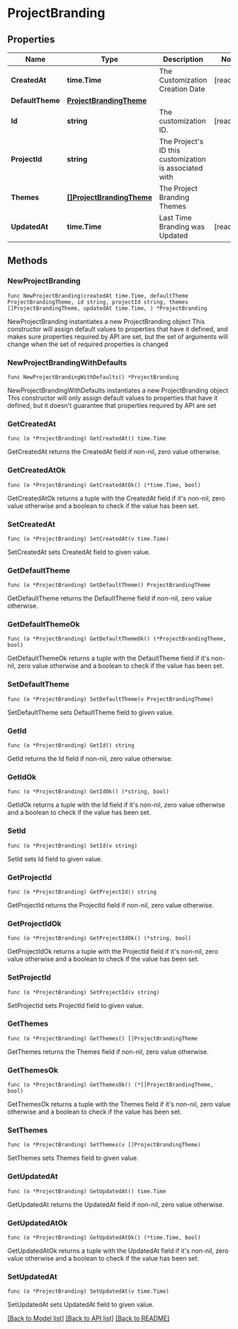 # ProjectBranding

## Properties

Name | Type | Description | Notes
------------ | ------------- | ------------- | -------------
**CreatedAt** | **time.Time** | The Customization Creation Date | [readonly] 
**DefaultTheme** | [**ProjectBrandingTheme**](ProjectBrandingTheme.md) |  | 
**Id** | **string** | The customization ID. | [readonly] 
**ProjectId** | **string** | The Project&#39;s ID this customization is associated with | 
**Themes** | [**[]ProjectBrandingTheme**](ProjectBrandingTheme.md) | The Project Branding Themes | 
**UpdatedAt** | **time.Time** | Last Time Branding was Updated | [readonly] 

## Methods

### NewProjectBranding

`func NewProjectBranding(createdAt time.Time, defaultTheme ProjectBrandingTheme, id string, projectId string, themes []ProjectBrandingTheme, updatedAt time.Time, ) *ProjectBranding`

NewProjectBranding instantiates a new ProjectBranding object
This constructor will assign default values to properties that have it defined,
and makes sure properties required by API are set, but the set of arguments
will change when the set of required properties is changed

### NewProjectBrandingWithDefaults

`func NewProjectBrandingWithDefaults() *ProjectBranding`

NewProjectBrandingWithDefaults instantiates a new ProjectBranding object
This constructor will only assign default values to properties that have it defined,
but it doesn't guarantee that properties required by API are set

### GetCreatedAt

`func (o *ProjectBranding) GetCreatedAt() time.Time`

GetCreatedAt returns the CreatedAt field if non-nil, zero value otherwise.

### GetCreatedAtOk

`func (o *ProjectBranding) GetCreatedAtOk() (*time.Time, bool)`

GetCreatedAtOk returns a tuple with the CreatedAt field if it's non-nil, zero value otherwise
and a boolean to check if the value has been set.

### SetCreatedAt

`func (o *ProjectBranding) SetCreatedAt(v time.Time)`

SetCreatedAt sets CreatedAt field to given value.


### GetDefaultTheme

`func (o *ProjectBranding) GetDefaultTheme() ProjectBrandingTheme`

GetDefaultTheme returns the DefaultTheme field if non-nil, zero value otherwise.

### GetDefaultThemeOk

`func (o *ProjectBranding) GetDefaultThemeOk() (*ProjectBrandingTheme, bool)`

GetDefaultThemeOk returns a tuple with the DefaultTheme field if it's non-nil, zero value otherwise
and a boolean to check if the value has been set.

### SetDefaultTheme

`func (o *ProjectBranding) SetDefaultTheme(v ProjectBrandingTheme)`

SetDefaultTheme sets DefaultTheme field to given value.


### GetId

`func (o *ProjectBranding) GetId() string`

GetId returns the Id field if non-nil, zero value otherwise.

### GetIdOk

`func (o *ProjectBranding) GetIdOk() (*string, bool)`

GetIdOk returns a tuple with the Id field if it's non-nil, zero value otherwise
and a boolean to check if the value has been set.

### SetId

`func (o *ProjectBranding) SetId(v string)`

SetId sets Id field to given value.


### GetProjectId

`func (o *ProjectBranding) GetProjectId() string`

GetProjectId returns the ProjectId field if non-nil, zero value otherwise.

### GetProjectIdOk

`func (o *ProjectBranding) GetProjectIdOk() (*string, bool)`

GetProjectIdOk returns a tuple with the ProjectId field if it's non-nil, zero value otherwise
and a boolean to check if the value has been set.

### SetProjectId

`func (o *ProjectBranding) SetProjectId(v string)`

SetProjectId sets ProjectId field to given value.


### GetThemes

`func (o *ProjectBranding) GetThemes() []ProjectBrandingTheme`

GetThemes returns the Themes field if non-nil, zero value otherwise.

### GetThemesOk

`func (o *ProjectBranding) GetThemesOk() (*[]ProjectBrandingTheme, bool)`

GetThemesOk returns a tuple with the Themes field if it's non-nil, zero value otherwise
and a boolean to check if the value has been set.

### SetThemes

`func (o *ProjectBranding) SetThemes(v []ProjectBrandingTheme)`

SetThemes sets Themes field to given value.


### GetUpdatedAt

`func (o *ProjectBranding) GetUpdatedAt() time.Time`

GetUpdatedAt returns the UpdatedAt field if non-nil, zero value otherwise.

### GetUpdatedAtOk

`func (o *ProjectBranding) GetUpdatedAtOk() (*time.Time, bool)`

GetUpdatedAtOk returns a tuple with the UpdatedAt field if it's non-nil, zero value otherwise
and a boolean to check if the value has been set.

### SetUpdatedAt

`func (o *ProjectBranding) SetUpdatedAt(v time.Time)`

SetUpdatedAt sets UpdatedAt field to given value.



[[Back to Model list]](../README.md#documentation-for-models) [[Back to API list]](../README.md#documentation-for-api-endpoints) [[Back to README]](../README.md)


